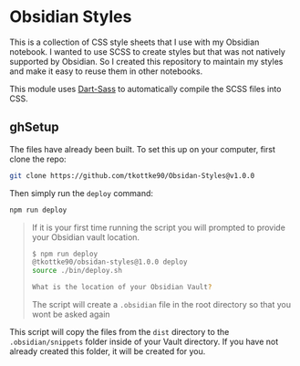# Obsidian Styles

This is a collection of CSS style sheets that I use with my Obsidian notebook.  I wanted to use SCSS to create styles but that was not natively supported by Obsidian.  So I created this repository to maintain my styles and make it easy to reuse them in other notebooks.

This module uses [Dart-Sass](https://github.com/sass/dart-sass?tab=readme-ov-file) to automatically compile the SCSS files into CSS.

## ghSetup

The files have already been built.  To set this up on your computer, first clone the repo:

```bash
git clone https://github.com/tkottke90/Obsidan-Styles@v1.0.0
```

Then simply run the `deploy` command:

```bash
npm run deploy
```

> If it is your first time running the script you will prompted to provide your Obsidian vault location.
> 
> ```bash
> $ npm run deploy
> @tkottke90/obsidan-styles@1.0.0 deploy
> source ./bin/deploy.sh
> 
> What is the location of your Obsidian Vault? 
> ```
>
> The script will create a `.obsidian` file in the root directory so that you wont be asked again

This script will copy the files from the `dist` directory to the `.obsidian/snippets` folder inside of your Vault directory.  If you have not already created this folder, it will be created for you.